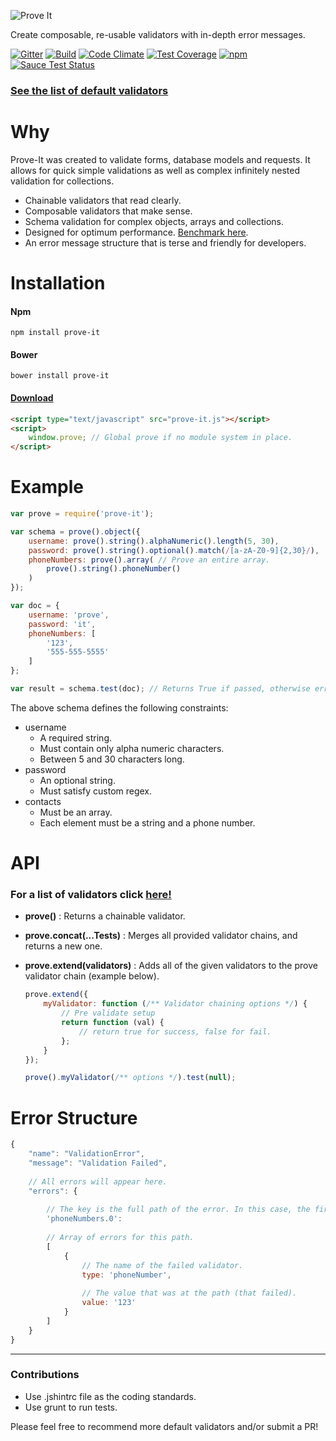 ![Prove It](https://raw.githubusercontent.com/DylanPiercey/Prove-It/master/prove-logo.png)

Create composable, re-usable validators with in-depth error messages.

[![Gitter](https://badges.gitter.im/Join%20Chat.svg)](https://gitter.im/DylanPiercey/Prove-It?utm_source=badge&utm_medium=badge&utm_campaign=pr-badge&utm_content=badge)
[![Build](https://travis-ci.org/DylanPiercey/Prove-It.svg?branch=master)](https://travis-ci.org/DylanPiercey/Prove-It)
[![Code Climate](https://codeclimate.com/github/DylanPiercey/Prove-It/badges/gpa.svg)](https://codeclimate.com/github/DylanPiercey/Prove-It)
[![Test Coverage](https://codeclimate.com/github/DylanPiercey/Prove-It/badges/coverage.svg)](https://codeclimate.com/github/DylanPiercey/Prove-It)
[![npm](https://img.shields.io/npm/dm/prove-it.svg)](https://www.npmjs.com/package/prove-it)
[![Sauce Test Status](https://saucelabs.com/browser-matrix/dylanpiercey.svg)](https://saucelabs.com/u/dylanpiercey)

### [See the list of default validators](https://github.com/DylanPiercey/Prove-It/blob/master/Validators.md)

# Why
Prove-It was created to validate forms, database models and requests.
It allows for quick simple validations as well as complex infinitely nested validation for collections.

* Chainable validators that read clearly.
* Composable validators that make sense.
* Schema validation for complex objects, arrays and collections.
* Designed for optimum performance. [Benchmark here](http://jsperf.com/prove-it-vs-joi).
* An error message structure that is terse and friendly for developers.

# Installation

#### Npm
```Console
npm install prove-it
```

#### Bower
```Console
bower install prove-it

```

#### [Download](https://raw.githubusercontent.com/DylanPiercey/Prove-It/master/bin/prove-it.js)
```HTML
<script type="text/javascript" src="prove-it.js"></script>
<script>
    window.prove; // Global prove if no module system in place.
</script>
```

# Example

```JavaScript
var prove = require('prove-it');

var schema = prove().object({
    username: prove().string().alphaNumeric().length(5, 30),
    password: prove().string().optional().match(/[a-zA-Z0-9]{2,30}/),
    phoneNumbers: prove().array( // Prove an entire array.
        prove().string().phoneNumber()
    )
});

var doc = {
    username: 'prove',
    password: 'it',
    phoneNumbers: [
        '123',
        '555-555-5555'
    ]
};

var result = schema.test(doc); // Returns True if passed, otherwise error object.
```

The above schema defines the following constraints:

* username
    * A required string.
    * Must contain only alpha numeric characters.
    * Between 5 and 30 characters long.
* password
    * An optional string.
    * Must satisfy custom regex.
* contacts
    * Must be an array.
    * Each element must be a string and a phone number.

# API
### For a list of validators click [here!](https://github.com/DylanPiercey/Prove-It/blob/master/Validators.md)
* **prove()** : Returns a chainable validator.
* **prove.concat(...Tests)** : Merges all provided validator chains, and returns a new one.
* **prove.extend(validators)** : Adds all of the given validators to the prove validator chain (example below).

    ```JavaScript
    prove.extend({
        myValidator: function (/** Validator chaining options */) {
            // Pre validate setup
            return function (val) {
                // return true for success, false for fail.
            };
        }
    });
    
    prove().myValidator(/** options */).test(null);
    ```

# Error Structure

```JavaScript
{
    "name": "ValidationError",
    "message": "Validation Failed",
    
    // All errors will appear here.
    "errors": {
        
        // The key is the full path of the error. In this case, the first phone number.
        'phoneNumbers.0':
        
        // Array of errors for this path.
        [
            {
                // The name of the failed validator.
                type: 'phoneNumber',
                
                // The value that was at the path (that failed).
                value: '123'
            }
        ]
    }
}
```

---

### Contributions

* Use .jshintrc file as the coding standards.
* Use grunt to run tests.

Please feel free to recommend more default validators and/or submit a PR!
